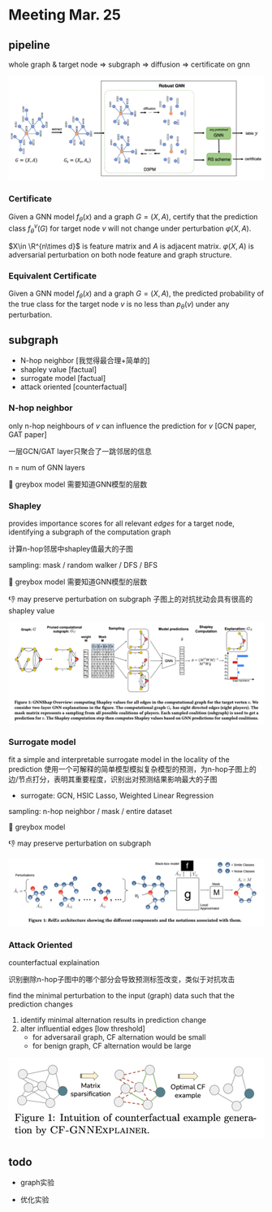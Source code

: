 # Meeting Mar. 25





## pipeline

whole graph & target node => subgraph  => diffusion => certificate on gnn

![image-20240325161142504](../assets/images/image-20240325161142504.png)

### Certificate

Given a GNN model $f_\theta(x)$ and a graph $G=(X,A)$, certify that the prediction class $f^v_\theta(G)$ for  target node $v$ will not change under perturbation $\varphi(X,A)$.

$X\in \R^{n\times d}$ is feature matrix and $A$ is adjacent matrix. $\varphi(X,A)$ is adversarial perturbation on both node feature and graph structure.

### Equivalent Certificate

Given a GNN model $f_\theta(x)$ and a graph $G=(X,A)$, the predicted probability of the true class for the target node $v$ is no less than $p_\theta(v)$ under any perturbation.



## subgraph

- N-hop neighbor [我觉得最合理+简单的]
- shapley value [factual]
- surrogate model [factual]
- attack oriented [counterfactual]



### N-hop neighbor

only n-hop neighbours of $v$ can influence the prediction for $v$ [GCN paper, GAT paper]

一层GCN/GAT layer只聚合了一跳邻居的信息

n = num of GNN layers

🤔️ greybox model 需要知道GNN模型的层数



### Shapley

provides importance scores for all relevant *edges* for a target node, identifying a subgraph of the computation graph

计算n-hop邻居中shapley值最大的子图

sampling: mask / random walker / DFS / BFS

🤔️ greybox model 需要知道GNN模型的层数

👎 may preserve perturbation on subgraph 子图上的对抗扰动会具有很高的shapley value

![image-20240325103201892](../assets/images/image-20240325103201892.png)



### Surrogate model

 fit a simple and interpretable surrogate model in the locality of the prediction 使用一个可解释的简单模型模拟复杂模型的预测，为n-hop子图上的边/节点打分，表明其重要程度，识别出对预测结果影响最大的子图

- surrogate: GCN, HSIC Lasso, Weighted Linear Regression

sampling: n-hop neighbor / mask / entire dataset

🤔️ greybox model

👎 may preserve perturbation on subgraph

![image-20240325113851861](../assets/images/image-20240325113851861.png)



### Attack Oriented

counterfactual explaination

识别删除n-hop子图中的哪个部分会导致预测标签改变，类似于对抗攻击

find the minimal perturbation to the input (graph) data such that the prediction changes

1. identify minimal alternation results in prediction change
2. alter influential edges [low threshold]
   - for adversarail graph, CF alternation would be small
   - for benign graph, CF alternation would be large

![image-20240325145327376](../assets/images/image-20240325145327376.png)



## todo

- graph实验

- 优化实验

  



